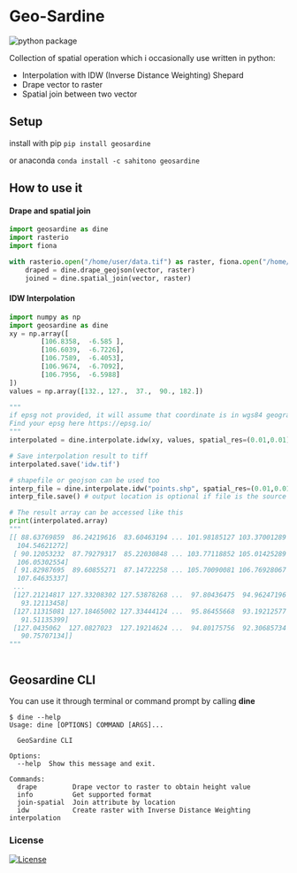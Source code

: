 # Geo-Sardine
![python package](https://github.com/sahitono/geosardine/workflows/python%20package/badge.svg)

Collection of spatial operation which i occasionally use written in python:
 - Interpolation with IDW (Inverse Distance Weighting) Shepard
 - Drape vector to raster
 - Spatial join between two vector

## Setup
install with pip
```pip install geosardine```

or anaconda
```conda install -c sahitono geosardine```

## How to use it

#### Drape and spatial join
```python
import geosardine as dine
import rasterio
import fiona

with rasterio.open("/home/user/data.tif") as raster, fiona.open("/home/user/data.shp") as vector:
    draped = dine.drape_geojson(vector, raster)
    joined = dine.spatial_join(vector, raster) 
```
#### IDW Interpolation
```python
import numpy as np
import geosardine as dine
xy = np.array([
        [106.8358,  -6.585 ],
        [106.6039,  -6.7226],
        [106.7589,  -6.4053],
        [106.9674,  -6.7092],
        [106.7956,  -6.5988]
])
values = np.array([132., 127.,  37.,  90., 182.])

"""
if epsg not provided, it will assume that coordinate is in wgs84 geographic
Find your epsg here https://epsg.io/
"""
interpolated = dine.interpolate.idw(xy, values, spatial_res=(0.01,0.01), epsg=4326)

# Save interpolation result to tiff
interpolated.save('idw.tif')

# shapefile or geojson can be used too
interp_file = dine.interpolate.idw("points.shp", spatial_res=(0.01,0.01), column_name="value")
interp_file.save() # output location is optional if file is the source

# The result array can be accessed like this
print(interpolated.array)
"""
[[ 88.63769859  86.24219616  83.60463194 ... 101.98185127 103.37001289
  104.54621272]
 [ 90.12053232  87.79279317  85.22030848 ... 103.77118852 105.01425289
  106.05302554]
 [ 91.82987695  89.60855271  87.14722258 ... 105.70090081 106.76928067
  107.64635337]
 ...
 [127.21214817 127.33208302 127.53878268 ...  97.80436475  94.96247196
   93.12113458]
 [127.11315081 127.18465002 127.33444124 ...  95.86455668  93.19212577
   91.51135399]
 [127.0435062  127.0827023  127.19214624 ...  94.80175756  92.30685734
   90.75707134]]
"""



```


## Geosardine CLI
You can use it through terminal or command prompt by calling **dine**

```
$ dine --help
Usage: dine [OPTIONS] COMMAND [ARGS]...

  GeoSardine CLI

Options:
  --help  Show this message and exit.

Commands:
  drape         Drape vector to raster to obtain height value
  info          Get supported format
  join-spatial  Join attribute by location
  idw           Create raster with Inverse Distance Weighting interpolation
```

### License
[![License](https://img.shields.io/badge/License-BSD%203--Clause-blue.svg)](https://opensource.org/licenses/BSD-3-Clause)

